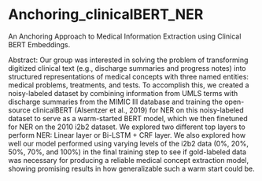 # Anchoring_clinicalBERT_NER
An Anchoring Approach to Medical Information Extraction using Clinical BERT Embeddings.

Abstract: Our group was interested in solving the problem of transforming digitized clinical text (e.g., discharge summaries and progress notes) into structured representations of medical concepts with three named entities: medical problems, treatments, and tests. To accomplish this, we created a noisy-labeled dataset by combining information from UMLS terms with discharge summaries from the MIMIC III database and training the open-source clinicalBERT (Alsentzer et al., 2019) for NER on this noisy-labeled dataset to serve as a warm-started BERT model, which we then finetuned for NER on the 2010 i2b2 dataset. We explored two different top layers to perform NER: Linear layer or Bi-LSTM + CRF layer. We also explored how well our model performed using varying levels of the i2b2 data (0%, 20%, 50%, 70%, and 100%) in the final training step to see if gold-labeled data was necessary for producing a reliable medical concept extraction model, showing promising results in how generalizable such a warm start could be.
